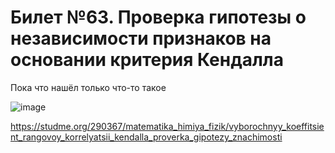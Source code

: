# Билет №63. Проверка гипотезы о независимости признаков на основании критерия Кендалла

Пока что нашёл только что-то такое

![image](https://user-images.githubusercontent.com/78733604/211730094-c9125f48-bd95-4812-ae44-59be9acdf401.png)

https://studme.org/290367/matematika_himiya_fizik/vyborochnyy_koeffitsient_rangovoy_korrelyatsii_kendalla_proverka_gipotezy_znachimosti
